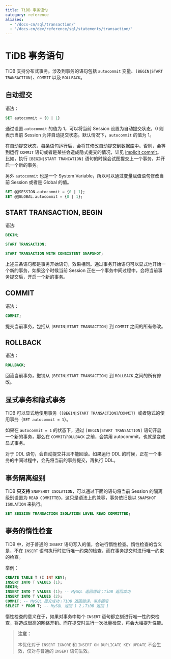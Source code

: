 ```yaml
---
title: TiDB 事务语句
category: reference
aliases:
  - '/docs-cn/sql/transaction/'
  - '/docs-cn/dev/reference/sql/statements/transaction/'
---
```


# TiDB 事务语句

TiDB 支持分布式事务。涉及到事务的语句包括 `autocommit` 变量、`[BEGIN|START TRANSACTION]`、`COMMIT` 以及 `ROLLBACK`。

## 自动提交

语法：

```sql
SET autocommit = {0 | 1}
```

通过设置 `autocommit` 的值为 1，可以将当前 Session 设置为自动提交状态，0 则表示当前 Session 为非自动提交状态。默认情况下，`autocommit` 的值为 1。

在自动提交状态，每条语句运行后，会将其修改自动提交到数据库中。否则，会等到运行 `COMMIT` 语句或者是某些会造成隐式提交的情况，详见 [implicit commit](https://dev.mysql.com/doc/refman/8.0/en/implicit-commit.html)。比如，执行 `[BEGIN|START TRANCATION]` 语句的时候会试图提交上一个事务，并开启一个新的事务。

另外 `autocommit` 也是一个 System Variable，所以可以通过变量赋值语句修改当前 Session 或者是 Global 的值。

```sql
SET @@SESSION.autocommit = {0 | 1};
SET @@GLOBAL.autocommit = {0 | 1};
```

## START TRANSACTION, BEGIN

语法:

```sql
BEGIN;

START TRANSACTION;

START TRANSACTION WITH CONSISTENT SNAPSHOT;
```

上述三条语句都是事务开始语句，效果相同。通过事务开始语句可以显式地开始一个新的事务，如果这个时候当前 Session 正在一个事务中间过程中，会将当前事务提交后，开启一个新的事务。

## COMMIT

语法：

```sql
COMMIT;
```

提交当前事务，包括从 `[BEGIN|START TRANSACTION]` 到 `COMMIT` 之间的所有修改。

## ROLLBACK

语法：

```sql
ROLLBACK;
```

回滚当前事务，撤销从 `[BEGIN|START TRANSACTION]` 到 `ROLLBACK` 之间的所有修改。

## 显式事务和隐式事务

TiDB 可以显式地使用事务（`[BEGIN|START TRANSACTION]`/`COMMIT`）或者隐式的使用事务（`SET autocommit = 1`）。

如果在 `autocommit = 1` 的状态下，通过 `[BEGIN|START TRANSACTION]` 语句开启一个新的事务，那么在 `COMMIT`/`ROLLBACK` 之前，会禁用 autocommit，也就是变成显式事务。

对于 DDL 语句，会自动提交并且不能回滚。如果运行 DDL 的时候，正在一个事务的中间过程中，会先将当前的事务提交，再执行 DDL。

## 事务隔离级别

TiDB **只支持** `SNAPSHOT ISOLATION`，可以通过下面的语句将当前 Session 的隔离级别设置为 `READ COMMITTED`，这只是语法上的兼容，事务依旧是以 `SNAPSHOT ISOLATION` 来执行。

```sql
SET SESSION TRANSACTION ISOLATION LEVEL READ COMMITTED;
```

## 事务的惰性检查

TiDB 中，对于普通的 `INSERT` 语句写入的值，会进行惰性检查。惰性检查的含义是，不在 `INSERT` 语句执行时进行唯一约束的检查，而在事务提交时进行唯一约束的检查。

举例：

```sql
CREATE TABLE T (I INT KEY);
INSERT INTO T VALUES (1);
BEGIN;
INSERT INTO T VALUES (1); -- MySQL 返回错误；TiDB 返回成功
INSERT INTO T VALUES (2);
COMMIT; -- MySQL 提交成功；TiDB 返回错误，事务回滚
SELECT * FROM T; -- MySQL 返回 1 2；TiDB 返回 1
```

惰性检查的意义在于，如果对事务中每个 `INSERT` 语句都立刻进行唯一性约束检查，将造成很高的网络开销。而在提交时进行一次批量检查，将会大幅提升性能。

> **注意：**
> 
> 本优化对于 `INSERT IGNORE` 和 `INSERT ON DUPLICATE KEY UPDATE` 不会生效，仅对与普通的 `INSERT` 语句生效。

